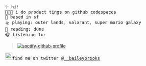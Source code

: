 <samp> ✨ hi! <br>
  👩🏼‍💻 i do product tings on github codespaces<br> 
  🌁 based in sf <br>
  🛸 playing: outer lands, valorant, super mario galaxy<br>
  📖 reading: dune <br> 
  🎧 listening to: <br> </samp>
> [![spotify-github-profile](https://spotify-github-profile.vercel.app/api/view?uid=22thftxib35zraloo4ct2unwa&cover_image=true&theme=natemoo-re)](https://github.com/kittinan/spotify-github-profile) <br>

<samp><img src="https://img.icons8.com/color/2x/twitter.png" width="23">find me on twitter [@__baileybrooks](https://www.twitter.com/__baileybrooks)

